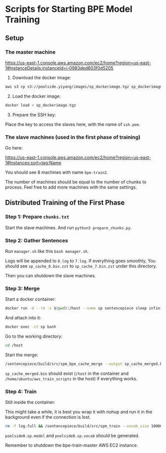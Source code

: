 # Scripts for Starting BPE Model Training

## Setup

### The master machine

https://us-east-1.console.aws.amazon.com/ec2/home?region=us-east-1#InstanceDetails:instanceId=i-0983ded603f0d5205

1. Download the docker image:

```bash
aws s3 cp s3://poolside.yiyang/images/sp_dockerimage.tgz sp_dockerimage.tgz
```

2. Load the docker image:

```bash
docker load < sp_dockerimage.tgz
```

3. Prepare the SSH key:

Place the key to access the slaves here, with the name of `ssh.pem`.

### The slave machines (used in the first phase of training)

Go here:

https://us-east-1.console.aws.amazon.com/ec2/home?region=us-east-1#Instances:sort=tag:Name

You should see 8 machines with name `bpe-train2`.

The number of machines should be equal to the number of chunks to process. Feel free to add more machines with the same settings.

## Distributed Training of the First Phase

### Step 1: Prepare `chunks.txt`

Start the slave machines. And run `python3 prepare_chunks.py`.

### Step 2: Gather Sentences

Run `manager.sh` like this `bash manager.sh`.

Logs will be appended to `0.log` to `7.log`.
If everything goes smoothly, You should see `sp_cache_0.bin.zst` to `sp_cache_7.bin.zst` under this directory.

Then you can shutdown the slave machines.

### Step 3: Merge

Start a docker container:

```bash
docker run -d --rm -v $(pwd):/host --name sp sentencepiece sleep infinity
```

And attach into it:

```bash
docker exec -it sp bash
```

Go to the working directory:

```bash
cd /host
```

Start the merge:

```bash
/sentencepiece/build/src/spm_bpe_cache_merge --output sp_cache_merged.bin sp_cache_*.bin
```

`sp_cache_merged.bin` should exist (`/host` in the container and `/home/ubuntu/aws_train_scripts` in the host) if everything works.

### Step 4: Train

Still inside the container:

This might take a while, it is best you wrap it with nohup and run it in the background even if the connection is lost.

```bash
rm -f log.full && /sentencepiece/build/src/spm_train --vocab_size 100000 --split_digits --byte_fallback --verbatim_control_char=1 --max_sentence_length 262143 --model_type bpe --model_prefix poolside0.sp --new_line_delim 0 --normalization_rule_name nfkc_code --normalization_report_file normalization.txt --num_threads 96 --code_block_end=2 --code_meta_block_begin=3 --code_meta_block_end=4 --cache_sentence_frequencies_file=sp_cache_merged.bin 2>&1 | tee log.full
```

`poolside0.sp.model` and `poolside0.sp.vocab` should be generated.

Remember to shutdown the bpe-train-master AWS EC2 instance.
